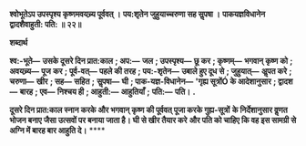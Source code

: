 **श्वोभूतेऽप उपस्पृश्य कृष्णमवयच्र्य पूर्ववत् ।** **पय:शृतेन जुहुयाच्चरुणा सह सॢपषा ।** **पाकयज्ञविधानेन द्वादशैवाहुती: पति: ॥ २२॥** 

**शब्दार्थ** 

**श्व:-भूते—** **उसके दूसरे दिन प्रात:काल** **; अप:—** **जल** **; उपस्पृश्य—** **छू कर** **; कृष्णम्—** **भगवान् कृष्ण को** **; अवयच्र्य—** **पूज** **कर** **; पूर्व-वत्—** **पहले की तरह** **; पय:-शृतेन—** **उबाले हुए दूध से** **; जुहुयात्—** **अॢपत करे** **; चरुणा—** **खीर** **; सह—** **सहित** **;** **सॢपषा—** **घी** **; पाक-यज्ञ-विधानेन—** **'गृह्य सूत्रोंÓ के आदेशानुसार** **; द्वादश—** **बारह** **; एव—** **निश्चय ही** **; आहुती:—** **आहुतियाँ** **;** **पति:—** **पति।** **.** 

**दूसरे दिन प्रात:काल स्नान करके और भगवान् कृष्ण की पूर्ववत् पूजा करके गुह्य-सूत्रों** **के निर्देशानुसार वॢणत भोजन बनाए जैसा उत्सवों पर बनाया जाता है। घी से खीर तैयार करे** **और पति को चाहिए कि वह इस सामग्री से अग्नि में बारह बार आहुति दे।** **** 